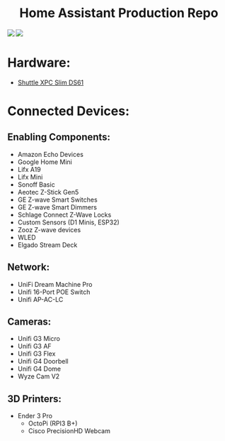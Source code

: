 <h1 align="center">
  Home Assistant Production Repo
</h1>
<h4>
<a href="https://travis-ci.org/flamingotter/HASS"><img src="https://travis-ci.org/flamingotter/HASS.svg?branch=master"/></a>  <a href="https://github.com/flamingotter/HASS/commits/master"><img src="https://img.shields.io/github/last-commit/flamingotter/HASS.svg?style=plasticr"/></a>
</h4>

# Hardware:
* <a href="https://www.amazon.com/Shuttle-DH110-Barebone-Kabylake-Heatpipe/dp/B01C87CD0M" target="_blank">Shuttle XPC Slim DS61</a>

# Connected Devices:

## Enabling Components:
* Amazon Echo Devices
* Google Home Mini
* Lifx A19
* Lifx Mini
* Sonoff Basic
* Aeotec Z-Stick Gen5
* GE Z-wave Smart Switches
* GE Z-wave Smart Dimmers
* Schlage Connect Z-Wave Locks
* Custom Sensors (D1 Minis, ESP32)
* Zooz Z-wave devices
* WLED
* Elgado Stream Deck

## Network:
* UniFi Dream Machine Pro
* Unifi 16-Port POE Switch
* Unifi AP-AC-LC

## Cameras:
* Unifi G3 Micro
* Unifi G3 AF
* Unifi G3 Flex
* Unifi G4 Doorbell
* Unifi G4 Dome
* Wyze Cam V2

## 3D Printers:
* Ender 3 Pro
  * OctoPi (RPI3 B+)
  * Cisco PrecisionHD Webcam
